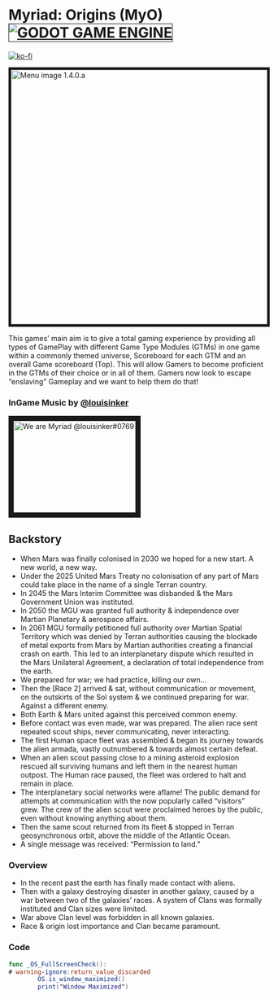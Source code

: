 # Myriad: Origins (MyO) <a href="https://godotengine.org" target="_blank"><img src="https://img.shields.io/badge/godot-v3.2-%23478cbf" alt="GODOT GAME ENGINE" border="1" /></a>
[![ko-fi](https://www.ko-fi.com/img/githubbutton_sm.svg)](https://ko-fi.com/W7W21C3X1)

<img src="https://cdn.discordapp.com/attachments/354584610023276545/689573924895588399/unknown.png" 
alt="Menu image 1.4.0.a" width="1080" height="500" border="5" />

This games’ main aim is to give a total gaming experience by providing all types of GamePlay with different Game Type Modules (GTMs) in one game within a commonly themed universe, Scoreboard for each GTM and an overall Game scoreboard (Top).
This will allow Gamers to become proficient in the GTMs of their choice or in all of them. Gamers now look to escape “enslaving” Gameplay and we want to help them do that!

### InGame Music by [@louisinker](https://github.com/louisinker "@louisinker")
<a href="http://www.youtube.com/watch?v=2i3--jrlQjw
" target="_blank"><img src="http://img.youtube.com/vi/2i3--jrlQjw/0.jpg" 
alt="We are Myriad @louisinker#0769" width="240" height="180" border="10" /></a>

## Backstory
* When Mars was finally colonised in 2030 we hoped for a new start. A new world, a new way.
* Under the 2025 United Mars Treaty no colonisation of any part of Mars could take place in the name of a single Terran country.
* In 2045 the Mars Interim Committee was disbanded & the Mars Government Union was instituted.
* In 2050 the MGU was granted full authority & independence over Martian Planetary & aerospace affairs.
* In 2061 MGU formally petitioned full authority over Martian Spatial Territory which was denied by Terran authorities causing the blockade of metal exports from Mars by Martian authorities creating a financial crash on earth.  This led to an interplanetary dispute which resulted in the Mars Unilateral Agreement, a declaration of total independence from the earth.
* We prepared for war; we had practice, killing our own...
* Then the [Race 2] arrived & sat, without communication or movement, on the outskirts of the Sol system & we continued preparing for war. Against a different enemy.
* Both Earth & Mars united against this perceived common enemy.
* Before contact was even made, war was prepared.  The alien race sent repeated scout ships, never communicating, never interacting. 
* The first Human space fleet was assembled & began its journey towards the alien armada, vastly outnumbered & towards almost certain defeat.
* When an alien scout passing close to a mining asteroid explosion rescued all surviving humans and left them in the nearest human outpost. The Human race paused, the fleet was ordered to halt and remain in place.
* The interplanetary social networks were aflame! The public demand for attempts at communication with the now popularly called “visitors” grew.  The crew of the alien scout were proclaimed heroes by the public, even without knowing anything about them.
* Then the same scout returned from its fleet & stopped in Terran geosynchronous orbit, above the middle of the Atlantic Ocean. 
* A single message was received: “Permission to land.”

### Overview 
* In the recent past the earth has finally made contact with aliens.
* Then with a galaxy destroying disaster in another galaxy, caused by a war between two of the galaxies’ races. A system of Clans was formally instituted and Clan sizes were limited.
* War above Clan level was forbidden in all known galaxies.
* Race & origin lost importance and Clan became paramount.

### Code
```swift
func _OS_FullScreenCheck():
# warning-ignore:return_value_discarded
        OS.is_window_maximized()
        print("Window Maximized")
